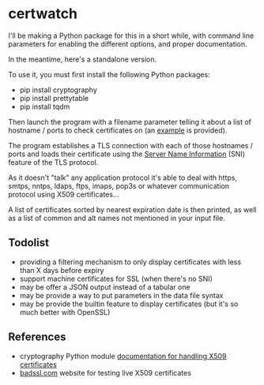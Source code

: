 # certwatch

I'll be making a Python package for this in a short while, with command line parameters for enabling the different options, and proper documentation.

In the meantime, here's a standalone version.

To use it, you must first install the following Python packages:
* pip install cryptography
* pip install prettytable
* pip install tqdm

Then launch the program with a filename parameter telling it about a list of hostname / ports to check certificates on (an [example](https://github.com/HubTou/certwatch/blob/main/standalone/errors.txt) is provided).

The program establishes a TLS connection with each of those hostnames / ports and loads their certificate using the [Server Name Information](https://en.wikipedia.org/wiki/Server_Name_Indication) (SNI) feature of the TLS protocol.

As it doesn't "talk" any application protocol it's able to deal with https, smtps, nntps, ldaps, ftps, imaps, pop3s or whatever communication protocol using X509 certificates...

A list of certificates sorted by nearest expiration date is then printed, as well as a list of common and alt names not mentioned in your input file.

## Todolist

* providing a filtering mechanism to only display certificates with less than X days before expiry
* support machine certificates for SSL (when there's no SNI)
* may be offer a JSON output instead of a tabular one
* may be provide a way to put parameters in the data file syntax
* may be provide the builtin feature to display certificates (but it's so much better with OpenSSL)

## References

* cryptography Python module [documentation for handling X509 certificates](https://cryptography.io/en/latest/x509/)
* [badssl.com](https://badssl.com) website for testing live X509 certificates
